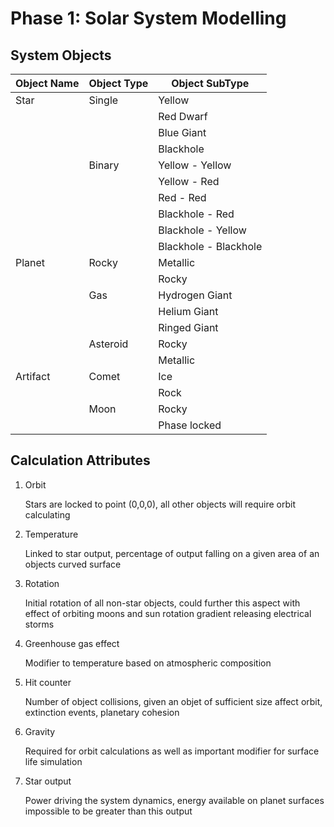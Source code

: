 # Phase 1: Solar System Modelling

## System Objects

| Object Name | Object Type | Object SubType        |
| ----------- | ----------- | --------------------- |
| Star        | Single      | Yellow                |
|             |             | Red Dwarf             |
|             |             | Blue Giant            |
|             |             | Blackhole             |
|             | Binary      | Yellow - Yellow       |
|             |             | Yellow - Red          |
|             |             | Red - Red             |
|             |             | Blackhole - Red       |
|             |             | Blackhole - Yellow    |
|             |             | Blackhole - Blackhole |
| Planet      | Rocky       | Metallic              |
|             |             | Rocky                 |
|             | Gas         | Hydrogen Giant        |
|             |             | Helium Giant          |
|             |             | Ringed Giant          |
|             | Asteroid    | Rocky                 |
|             |             | Metallic              |
| Artifact    | Comet       | Ice                   |
|             |             | Rock                  |
|             | Moon        | Rocky                 |
|             |             | Phase locked          |

## Calculation Attributes

1. Orbit

   Stars are locked to point (0,0,0), all other objects will require orbit calculating
   
2. Temperature

   Linked to star output, percentage of output falling on a given area of an objects curved surface

3. Rotation

   Initial rotation of all non-star objects, could further this aspect with effect of orbiting moons and sun rotation gradient releasing electrical storms

4. Greenhouse gas effect

   Modifier to temperature based on atmospheric composition

5. Hit counter

   Number of object collisions, given an objet of sufficient size affect orbit, extinction events, planetary cohesion

6. Gravity

   Required for orbit calculations as well as important modifier for surface life simulation

7. Star output

   Power driving the system dynamics, energy available on planet surfaces impossible to be greater than this output

